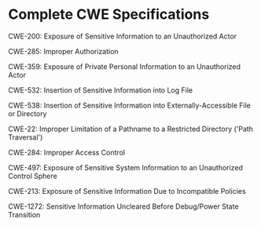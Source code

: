 

# Complete CWE Specifications

CWE-200: Exposure of Sensitive Information to an Unauthorized Actor

CWE-285: Improper Authorization

CWE-359: Exposure of Private Personal Information to an Unauthorized Actor

CWE-532: Insertion of Sensitive Information into Log File

CWE-538: Insertion of Sensitive Information into Externally-Accessible File or Directory

CWE-22: Improper Limitation of a Pathname to a Restricted Directory ('Path Traversal')

CWE-284: Improper Access Control

CWE-497: Exposure of Sensitive System Information to an Unauthorized Control Sphere

CWE-213: Exposure of Sensitive Information Due to Incompatible Policies

CWE-1272: Sensitive Information Uncleared Before Debug/Power State Transition